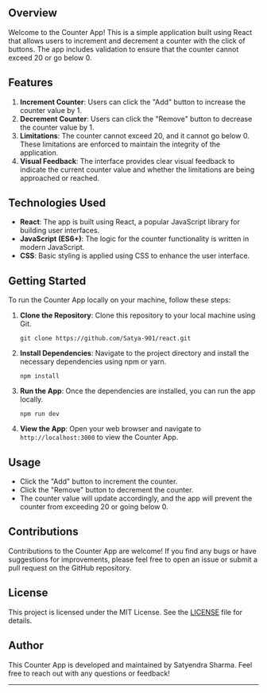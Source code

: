 ## Overview

Welcome to the Counter App! This is a simple application built using React that allows users to increment and decrement a counter with the click of buttons. The app includes validation to ensure that the counter cannot exceed 20 or go below 0.

## Features

1. **Increment Counter**: Users can click the "Add" button to increase the counter value by 1.
2. **Decrement Counter**: Users can click the "Remove" button to decrease the counter value by 1.
3. **Limitations**: The counter cannot exceed 20, and it cannot go below 0. These limitations are enforced to maintain the integrity of the application.
4. **Visual Feedback**: The interface provides clear visual feedback to indicate the current counter value and whether the limitations are being approached or reached.

## Technologies Used

- **React**: The app is built using React, a popular JavaScript library for building user interfaces.
- **JavaScript (ES6+)**: The logic for the counter functionality is written in modern JavaScript.
- **CSS**: Basic styling is applied using CSS to enhance the user interface.

## Getting Started

To run the Counter App locally on your machine, follow these steps:

1. **Clone the Repository**: Clone this repository to your local machine using Git.

   ```
   git clone https://github.com/Satya-901/react.git
   ```

2. **Install Dependencies**: Navigate to the project directory and install the necessary dependencies using npm or yarn.

   ```
   npm install
   ```

3. **Run the App**: Once the dependencies are installed, you can run the app locally.

   ```
   npm run dev
   ```

4. **View the App**: Open your web browser and navigate to `http://localhost:3000` to view the Counter App.

## Usage

- Click the "Add" button to increment the counter.
- Click the "Remove" button to decrement the counter.
- The counter value will update accordingly, and the app will prevent the counter from exceeding 20 or going below 0.

## Contributions

Contributions to the Counter App are welcome! If you find any bugs or have suggestions for improvements, please feel free to open an issue or submit a pull request on the GitHub repository.

## License

This project is licensed under the MIT License. See the [LICENSE](LICENSE) file for details.

## Author

This Counter App is developed and maintained by Satyendra Sharma. Feel free to reach out with any questions or feedback!

---
